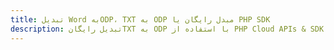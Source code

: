 ---title: تبدیل Word بهODP، TXT به ODP مبدل رایگان یا PHP SDKdescription: تبدیل رایگانTXT به ODP با استفاده از PHP Cloud APIs & SDK. همچنین اسناد Microsoft Word و OpenOffice را در Cloud ایجاد، ویرایش و رندر کنید.---
